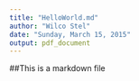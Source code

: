 ```yaml
---
title: "HelloWorld.md"
author: "Wilco Stel"
date: "Sunday, March 15, 2015"
output: pdf_document
---
```

##This is a markdown file


  